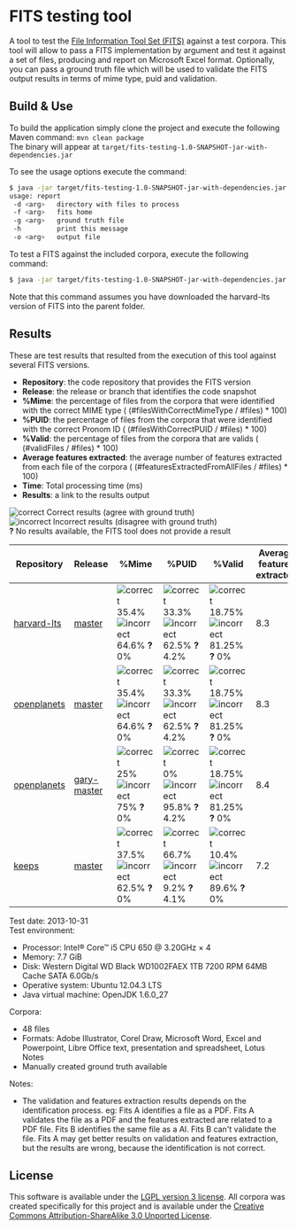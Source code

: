 FITS testing tool
======================

A tool to test the [File Information Tool Set (FITS)](https://code.google.com/p/fits/) against a test corpora.
This tool will allow to pass a FITS implementation by argument and test it against a set of files, producing and report on Microsoft Excel format. Optionally, you can pass a ground truth file which will be used to validate the FITS output results in terms of mime type, puid and validation.

## Build & Use

To build the application simply clone the project and execute the following Maven command: `mvn clean package`  
The binary will appear at `target/fits-testing-1.0-SNAPSHOT-jar-with-dependencies.jar`

To see the usage options execute the command:

```bash
$ java -jar target/fits-testing-1.0-SNAPSHOT-jar-with-dependencies.jar -h
usage: report
 -d <arg>   directory with files to process
 -f <arg>   fits home
 -g <arg>   ground truth file
 -h         print this message
 -o <arg>   output file
```

To test a FITS against the included corpora, execute the following command:

```bash
$ java -jar target/fits-testing-1.0-SNAPSHOT-jar-with-dependencies.jar -d corpora/files/ -f ../fits-harvard-lts/ -g corpora/groundtruth.xls -o results/results-fits-harvard-lts.xls
```

Note that this command assumes you have downloaded the harvard-lts version of FITS into the parent folder.

## Results

These are test results that resulted from the execution of this tool against several FITS versions.

* **Repository**: the code repository that provides the FITS version
* **Release**: the release or branch that identifies the code snapshot
* **%Mime**: the percentage of files from the corpora that were identified with the correct MIME type ( (#filesWithCorrectMimeType / #files) * 100)
* **%PUID**: the percentage of files from the corpora that were identified with the correct Pronom ID ( (#filesWithCorrectPUID / #files) * 100)
* **%Valid**: the percentage of files from the corpora that are valids ( (#validFiles / #files) * 100)
* **Average features extracted**: the average number of features extracted from each file of the corpora ( (#featuresExtractedFromAllFiles / #files) * 100)
* **Time**: Total processing time (ms)
* **Results**: a link to the results output

[check]: https://cdn1.iconfinder.com/data/icons/iconic/raster/2/check.png
[cross]: https://cdn1.iconfinder.com/data/icons/iconic/raster/12/x.png

![correct][check] Correct results (agree with ground truth)  
![incorrect][cross] Incorrect results (disagree with ground truth)  
**?** No results available, the FITS tool does not provide a result

| Repository | Release | %Mime | %PUID | %Valid | Average features extracted | Time (ms) | Results |
|------------|---------|----------|----------|-----------|----------------------------|-----------|-----------|
|[harvard-lts](https://github.com/harvard-lts/fits)|[master](https://github.com/harvard-lts/fits/commit/0a1cd57f22c24f1c8be7ab75607628058505b961)|![correct][check] 35.4% ![incorrect][cross] 64.6% **?** 0%|![correct][check] 33.3% ![incorrect][cross] 62.5% **?** 4.2%|![correct][check] 18.75% ![incorrect][cross] 81.25% **?** 0%| 8.3 | 167013 |[Results](results/harvard_31102013.xls)|
|[openplanets](https://github.com/openplanets/fits)|[master](https://github.com/openplanets/fits/commit/2ff3bc2dc06b05cb9bbbe6778eae80a36743cd51)|![correct][check] 35.4% ![incorrect][cross] 64.6% **?** 0%|![correct][check] 33.3% ![incorrect][cross] 62.5% **?** 4.2%|![correct][check] 18.75% ![incorrect][cross] 81.25% **?** 0%| 8.3 | 164846 |[Results](results/openPlanets_31102013.xls)|
|[openplanets](https://github.com/openplanets/fits)|[gary-master](https://github.com/openplanets/fits/commit/7b0c2dd4c23e0900192fbe4dd6802bfae59a13df)|![correct][check] 25% ![incorrect][cross] 75% **?** 0%|![correct][check] 0% ![incorrect][cross] 95.8% **?** 4.2%|![correct][check] 18.75% ![incorrect][cross] 81.25% **?** 0%| 8.4 | 105972 |[Results](results/gary_31102013.xls)|
|[keeps](https://github.com/keeps/fits)|[master](https://github.com/keeps/fits/commit/07c7d0ba52b959cf6982f57ce2f4001d09d75f4d)|![correct][check] 37.5% ![incorrect][cross] 62.5% **?** 0%|![correct][check] 66.7% ![incorrect][cross] 9.2% **?** 4.1%|![correct][check] 10.4% ![incorrect][cross] 89.6% **?** 0%| 7.2 | 239971 |[Results](results/keeps_31102013.xls)|

Test date: 2013-10-31  
Test environment:
* Processor: Intel® Core™ i5 CPU 650 @ 3.20GHz × 4
* Memory: 7.7 GiB
* Disk: Western Digital WD Black WD1002FAEX 1TB 7200 RPM 64MB Cache SATA 6.0Gb/s
* Operative system: Ubuntu 12.04.3 LTS
* Java virtual machine: OpenJDK 1.6.0_27

Corpora:
* 48 files
* Formats: Adobe Illustrator, Corel Draw, Microsoft Word, Excel and Powerpoint, Libre Office text, presentation and spreadsheet, Lotus Notes
* Manually created ground truth available

Notes:
* The validation and features extraction results depends on the identification process. eg: Fits A identifies a file as a PDF. Fits A validates the file as a PDF and the features extracted are related to a PDF file.
Fits B identifies the same file as a AI. Fits B can't validate the file.
Fits A may get better results on validation and features extraction, but the results are wrong, because the identification is not correct.

## License

This software is available under the [LGPL version 3 license](LICENSE). All corpora was created specifically for this project and is available under the [Creative Commons Attribution-ShareAlike 3.0 Unported License](http://creativecommons.org/licenses/by-sa/3.0/deed.en_US").



